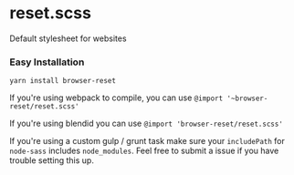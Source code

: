 reset.scss
===========

Default stylesheet for websites

### Easy Installation

`yarn install browser-reset`

If you're using webpack to compile, you can use `@import '~browser-reset/reset.scss'`

If you're using blendid you can use `@import 'browser-reset/reset.scss'`

If you're using a custom gulp / grunt task make sure your `includePath` for `node-sass` includes `node_modules`. Feel free to submit a issue if you have trouble setting this up.
